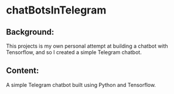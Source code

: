 # chatBotsInTelegram
## Background:
This projects is my own personal attempt at building a chatbot with Tensorflow, and so I created a simple Telegram chatbot. 
## Content:
A simple Telegram chatbot built using Python and Tensorflow. 
